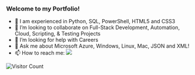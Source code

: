 ### Welcome to my Portfolio!

- 🔭 I am experienced in Python, SQL, PowerShell, HTML5 and CSS3
- 👯 I’m looking to collaborate on Full-Stack Development, Automation, Cloud, Scripting, & Testing Projects
- 🤔 I’m looking for help with Careers
- 💬 Ask me about Microsoft Azure, Windows, Linux, Mac, JSON and XML!
- 📫 How to reach me: <a href="https://twitter.com/intent/follow?screen_name=Kushal_Bhatia&tw_p=followbutton"><img src="https://img.shields.io/twitter/follow/Kushal_Bhatia?label=%40Kushal_Bhatia&style=social"></a>

![Visitor Count](https://profile-counter.glitch.me/{kushalbhatia}/count.svg)
